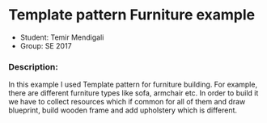 # Template pattern Furniture example

* Student: Temir Mendigali
* Group: SE 2017

### Description:
In this example I used Template pattern for furniture building. For example, there are different furniture types like sofa, armchair etc. In order to build it we have to collect resources which if common for all of them and draw blueprint, build wooden frame and add upholstery which is different.